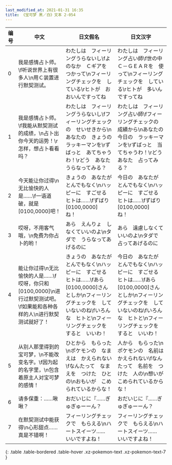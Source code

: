 ```yaml
---
last_modified_at: 2021-01-31 16:35
title: 《宝可梦 黑／白》文本 2-054
---
```

| 编号 | 中文 | 日文假名 | 日文汉字 |
| ---- | ---- | ---- | --- |
| 0 | 我是感情占卜师。\f听说世界上有很多人\n用Ｃ装置进行默契测试。 | わたしは　フィーリングうらないし\fよのなか　Ｃギアを　つかって\nフィーリングチェックを　している\rヒトが　おおいんですってね | わたしは　フィーリング占い師\f世の中　Ｃ－ＧＥＡＲを　使って\nフィーリングチェックを　している\rヒトが　多いんですってね |
| 1 | 我是感情占卜师。\f我能从默契测试的成绩，\n占卜出你今天的运势！\r怎样，想占卜看看吗？ | わたしは　フィーリングうらないし\fフィーリングチェックの　せいせきから\nあなたの　きょうの　ラッキーマンを\rずばっと　あてちゃうわ！\rどう　あなた　うらなってみる？ | わたしは　フィーリング占い師\fフィーリングチェックの　成績から\nあなたの　今日の　ラッキーマンを\rずばっと　当てちゃうわ！\rどう　あなた　占ってみる？ |
| 2 | 今天能让你过得\n无比愉快的人是……\f一语道破，就是[0100,0000]吧！ | きょうの　あなたが　とんでもなく\nハッピーに　すごせる　ヒトは……\fずばり　[0100,0000]　ね！ | 今日の　あなたが　とんでもなく\nハッピーに　すごせる　ヒトは……\fずばり　[0100,0000]　ね！ |
| 3 | 哎呀，不用客气哦，\n免费为你占卜的哟！ | あら　えんりょ　しなくていいのよ\nタダで　うらなってあげるのに | あら　遠慮しなくていいのよ\nタダで　占ってあげるのに |
| 4 | 能让你过得\n无比愉快的人是……\f哎呀，你只和[0100,0000]\n进行过默契测试吧。\f如果能和各种各样的人\n进行默契测试就好了！ | きょうの　あなたが　とんでもなく\nハッピーに　すごせる　ヒトは……\fあら　[0100,0000]さん　としか\nフィーリングチェックを　していないのね\fいろんな　ヒトと\nフィーリングチェックを　すると　いいわ！ | 今日の　あなたが　とんでもなく\nハッピーに　すごせる　ヒトは……\fあら　[0100,0000]さん　としか\nフィーリングチェックを　していないのね\fいろんな　ヒトと\nフィーリングチェックを　すると　いいわ！ |
| 5 | 从别人那里得到的宝可梦，\n不能改变名字。\f因为起的名字里，\n包含着原主人对宝可梦的感情！ | ひとから　もらった\nポケモンの　なまえは　かえられない\fなんたって　なまえを　つけた　ひとの\nおもいが　こめられているからな！ | 人から　もらった\nポケモンの　名前は　かえられない\fなんたって　名前を　つけた　人の\n想いが　こめられているからな！ |
| 6 | 请多保重：……啾啾？ | おだいじに『……ぎゅぎゅーーん？ | おだいじに『……ぎゅぎゅーーん？ |
| 7 | 在默契测试中能获得\n心形甜点……真是不错啊！ | フィーリングチェックで　もらえる\nハートスイーツ……　いいですよね！ | フィーリングチェックで　もらえる\nハートスイーツ……　いいですよね！ |
{: .table .table-bordered .table-hover .xz-pokemon-text .xz-pokemon-text-7 }